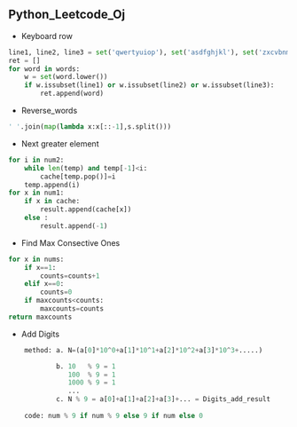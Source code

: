 **Python_Leetcode_Oj**
----------------------
* Keyboard row

```python
line1, line2, line3 = set('qwertyuiop'), set('asdfghjkl'), set('zxcvbnm')
ret = []
for word in words:
    w = set(word.lower())
    if w.issubset(line1) or w.issubset(line2) or w.issubset(line3):
        ret.append(word)
```

* Reverse_words
```python
' '.join(map(lambda x:x[::-1],s.split()))
```

* Next greater element
```python  	
for i in num2:
    while len(temp) and temp[-1]<i:
        cache[temp.pop()]=i
    temp.append(i)
for x in num1:
    if x in cache:
        result.append(cache[x])
    else :
        result.append(-1)
```
* Find Max Consective Ones
```python
for x in nums:
    if x==1:
        counts=counts+1
    elif x==0:
        counts=0
    if maxcounts<counts:
        maxcounts=counts
return maxcounts
```
* Add Digits<br>
```python
    method: a. N=(a[0]*10^0+a[1]*10^1+a[2]*10^2+a[3]*10^3+.....)

            b. 10   % 9 = 1
               100  % 9 = 1
               1000 % 9 = 1
               ...
            c. N % 9 = a[0]+a[1]+a[2]+a[3]+... = Digits_add_result 
    
    code: num % 9 if num % 9 else 9 if num else 0
```